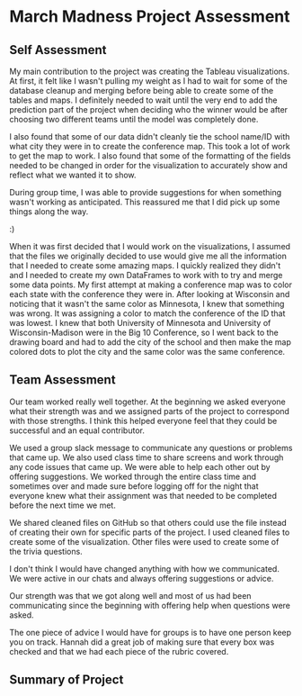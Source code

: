 # March Madness Project Assessment

## Self Assessment

My main contribution to the project was creating the Tableau visualizations.  At first, it felt like I wasn't pulling my weight as I had to wait for some of the database cleanup and merging before being able to create some of the tables and maps.  I definitely needed to wait until the very end to add the prediction part of the project when deciding who the winner would be after choosing two different teams until the model was completely done.

I also found that some of our data didn't cleanly tie the school name/ID with what city they were in to create the conference map.  This took a lot of work to get the map to work.  I also found that some of the formatting of the fields needed to be changed in order for the visualization to accurately show and reflect what we wanted it to show.  

During group time, I was able to provide suggestions for when something wasn't working as anticipated.  This reassured me that I did pick up some things along the way. 

:)

When it was first decided that I would work on the visualizations, I assumed that the files we originally decided to use would give me all the information that I needed to create some amazing maps.  I quickly realized they didn't and I needed to create my own DataFrames to work with to try and merge some data points.  My first attempt at making a conference map was to color each state with the conference they were in.  After looking at Wisconsin and noticing that it wasn't the same color as Minnesota, I knew that something was wrong.  It was assigning a color to match the conference of the ID that was lowest.  I knew that both University of Minnesota and University of Wisconsin-Madison were in the Big 10 Conference, so I went back to the drawing board and had to add the city of the school and then make the map colored dots to plot the city and the same color was the same conference.

## Team Assessment

Our team worked really well together.  At the beginning we asked everyone what their strength was and we assigned parts of the project to correspond with those strengths.  I think this helped everyone feel that they could be successful and an equal contributor.  

We used a group slack message to communicate any questions or problems that came up.  We also used class time to share screens and work through any code issues that came up.  We were able to help each other out by offering suggestions.  We worked through the entire class time and sometimes over and made sure before logging off for the night that everyone knew what their assignment was that needed to be completed before the next time we met.  

We shared cleaned files on GitHub so that others could use the file instead of creating their own for specific parts of the project.  I used cleaned files to create some of the visualization.  Other files were used to create some of the trivia questions.

I don't think I would have changed anything with how we communicated.  We were active in our chats and always offering suggestions or advice.  

Our strength was that we got along well and most of us had been communicating since the beginning with offering help when questions were asked.

The one piece of advice I would have for groups is to have one person keep you on track.  Hannah did a great job of making sure that every box was checked and that we had each piece of the rubric covered.  

## Summary of Project

